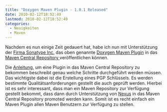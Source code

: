 ```yaml
---
title: "Doxygen Maven Plugin - 1.0.1 Released"
date: 2010-02-12T18:52:49
lastmod: 2010-02-12T18:52:49
categories:
  - Neuigkeiten
  - Maven
---
```

Nachdem es nun einige Zeit gedauert hat, habe ich nun mit Unterstützung der <a href="http://www.sonatype.com">Firma Sonatype Inc.</a> das oben genannte <a href="http://www.supose.org/projects/show/mavendoxygen">Doxygen Maven Plugin</a> in das <a href="http://repo1.maven.org/maven2">Maven Central Repository </a> veröffentlichen können.

Die <a href="http://www.sonatype.com/people/2010/01/how-to-generate-pgp-signatures-with-maven/">Anleitung</a>, um eine Plugin in das Maven Central Repository zu bekommen beschreibt genau welche Schritte durchgeführt werden müssen. Das wichtigste dabei ist die Erstellung eines PGP Schlüssels. Es werden bestimmte Qualitätsanforderungen gestellt die auch geprüft werden. Hierbei ist es sehr interessant, dass man ein Maven Repository zur Verfügung gestellt bekommt, dass dann durch Unterstützung von <a href="http://www.sonatype.com/products/nexus">Nexus</a> in das Maven Central Repository promoted werden kann. Somit ist es recht einfach ein Maven Plugin allen Maven Benutzern zur Verfügung zu stellen.
